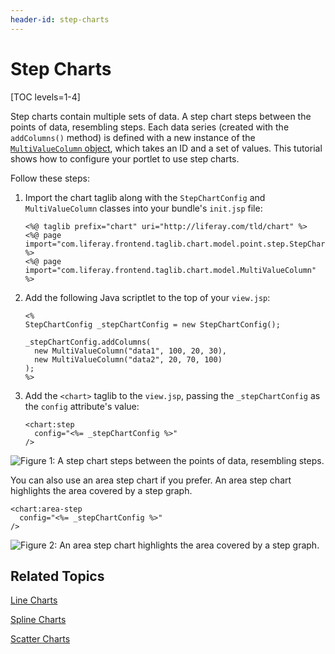 ```yaml
---
header-id: step-charts
---
```


# Step Charts

[TOC levels=1-4]

Step charts contain multiple sets of data. A step chart steps between the points
of data, resembling steps. Each data series
(created with the `addColumns()` method) is defined with a new instance of the
[`MultiValueColumn` object](@platform-ref@/7.1-latest/apps/frontend-taglib-1.0.1/javadocs/com/liferay/frontend/taglib/chart/model/MultiValueColumn.html),
which takes an ID and a set of values. This tutorial shows how to configure your
portlet to use step charts.

Follow these steps:

1.  Import the chart taglib along with the `StepChartConfig` and
    `MultiValueColumn` classes into your bundle's `init.jsp` file:

        <%@ taglib prefix="chart" uri="http://liferay.com/tld/chart" %>
        <%@ page import="com.liferay.frontend.taglib.chart.model.point.step.StepChartConfig" %>
        <%@ page import="com.liferay.frontend.taglib.chart.model.MultiValueColumn" %>

2.  Add the following Java scriptlet to the top of your `view.jsp`:

        <%
        StepChartConfig _stepChartConfig = new StepChartConfig();

        _stepChartConfig.addColumns(
          new MultiValueColumn("data1", 100, 20, 30),
          new MultiValueColumn("data2", 20, 70, 100)
        );
        %>

3.  Add the `<chart>` taglib to the `view.jsp`, passing the `_stepChartConfig`
    as the `config` attribute's value:

        <chart:step
          config="<%= _stepChartConfig %>"
        />

![Figure 1: A step chart steps between the points of data, resembling steps.](../../../images/chart-taglib-step.png)

You can also use an area step chart if you prefer. An area step chart highlights
the area covered by a step graph.

    <chart:area-step
      config="<%= _stepChartConfig %>"
    />

![Figure 2: An area step chart highlights the area covered by a step graph.](../../../images/chart-taglib-area-step.png)

## Related Topics

[Line Charts](/docs/7-1/tutorials/-/knowledge_base/t/line-charts)

[Spline Charts](/docs/7-1/tutorials/-/knowledge_base/t/spline-charts)

[Scatter Charts](/docs/7-1/tutorials/-/knowledge_base/t/scatter-charts)